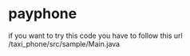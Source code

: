 # payphone

if you want to try this code you have to follow this url  /taxi_phone/src/sample/Main.java
